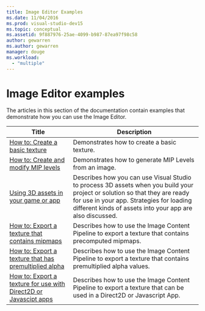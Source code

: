 ```yaml
---
title: Image Editor Examples
ms.date: 11/04/2016
ms.prod: visual-studio-dev15
ms.topic: conceptual
ms.assetid: 9f887976-25ae-4099-b987-87ea97f98c58
author: gewarren
ms.author: gewarren
manager: douge
ms.workload:
  - "multiple"
---
```

# Image Editor examples

The articles in this section of the documentation contain examples that demonstrate how you can use the Image Editor.

|Title|Description|
|-----------|-----------------|
|[How to: Create a basic texture](../designers/how-to-create-a-basic-texture.md)|Demonstrates how to create a basic texture.|
|[How to: Create and modify MIP levels](../designers/how-to-create-and-modify-mip-levels.md)|Demonstrates how to generate MIP Levels from an image.|
|[Using 3D assets in your game or app](../designers/using-3-d-assets-in-your-game-or-app.md)|Describes how you can use Visual Studio to process 3D assets when you build your project or solution so that they are ready for use in your app. Strategies for loading different kinds of assets into your app are also discussed.|
|[How to: Export a texture that contains mipmaps](../designers/how-to-export-a-texture-that-contains-mipmaps.md)|Describes how to use the Image Content Pipeline to export a texture that contains precomputed mipmaps.|
|[How to: Export a texture that has premultiplied alpha](../designers/how-to-export-a-texture-that-has-premultiplied-alpha.md)|Describes how to use the Image Content Pipeline to export a texture that contains premultiplied alpha values.|
|[How to: Export a texture for use with Direct2D or Javascipt apps](../designers/how-to-export-a-texture-for-use-with-direct2d-or-javascipt-apps.md)|Describes how to use the Image Content Pipeline to export a texture that can be used in a Direct2D or Javascript App.|